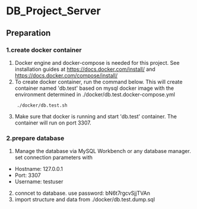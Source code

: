 # DB_Project_Server

## Preparation

### 1.create docker container

1.  Docker engine and docker-compose is needed for this project. See installation guides at <https://docs.docker.com/install/> and <https://docs.docker.com/compose/install/>
2.  To create docker container, run the command below. This will create container named 'db.test' based on mysql docker image with the environment determined in ./docker/db.test.docker-compose.yml

```
	./docker/db.test.sh
```

3.  Make sure that docker is running and start 'db.test' container. The container will run on port 3307.

### 2.prepare database

1.  Manage the database via MySQL Workbench or any database manager. set connection parameters with

* Hostname: 127.0.0.1
* Port: 3307
* Username: testuser

2.  conncet to database. use password: bN6t7rgcvSjjTVAn
3.  import structure and data from ./docker/db.test.dump.sql
